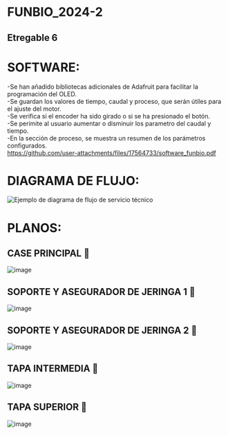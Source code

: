 # FUNBIO_2024-2 
## Etregable 6
# SOFTWARE:

-Se han añadido bibliotecas adicionales de Adafruit para facilitar la programación del OLED.<br>
-Se guardan los valores de tiempo, caudal y proceso, que serán útiles para el ajuste del motor.<br>
-Se verifica si el encoder ha sido girado o si se ha presionado el botón.<br>
-Se perimite al usuario aumentar o disminuir los parametro del caudal y tiempo.<br>
-En la sección de proceso, se muestra un resumen de los parámetros configurados.<br>
https://github.com/user-attachments/files/17564733/software_funbio.pdf
# DIAGRAMA DE FLUJO:
![Ejemplo de diagrama de flujo de servicio técnico](https://github.com/user-attachments/assets/6a1bb1f2-6726-46af-82db-4391c17fc5a5)

# PLANOS:
## CASE PRINCIPAL :book: 

![image](https://github.com/user-attachments/assets/960fec5c-051d-4f7c-a4ec-43022a05c159)

## SOPORTE Y ASEGURADOR DE JERINGA 1 :art:

![image](https://github.com/user-attachments/assets/00282f65-fdd5-46fd-8248-300e0cc0d28d)

## SOPORTE Y ASEGURADOR DE JERINGA 2 :wrench:

![image](https://github.com/user-attachments/assets/4d867987-f2ad-405b-9633-1eda2152a5b5)

## TAPA INTERMEDIA :test_tube:
 
![image](https://github.com/user-attachments/assets/672f5030-d071-4762-87b5-bde9f8e9fc84)

## TAPA SUPERIOR :construction:

![image](https://github.com/user-attachments/assets/52f8c2fa-c9bb-4108-b070-14e7e6ec667d)
